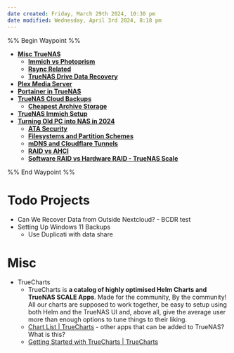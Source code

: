 ```yaml
---
date created: Friday, March 29th 2024, 10:30 pm
date modified: Wednesday, April 3rd 2024, 8:18 pm
---
```


%% Begin Waypoint %%
- **[Misc TrueNAS](./Misc%20TrueNAS/Misc%20TrueNAS.md)**
	- **[Immich vs Photoprism](./Misc%20TrueNAS/Immich%20vs%20Photoprism/Immich%20vs%20Photoprism.md)**
	- **[Rsync Related](./Misc%20TrueNAS/Rsync%20Related/Rsync%20Related.md)**
	- **[TrueNAS Drive Data Recovery](./Misc%20TrueNAS/TrueNAS%20Drive%20Data%20Recovery/TrueNAS%20Drive%20Data%20Recovery.md)**
- **[Plex Media Server](./Plex%20Media%20Server/Plex%20Media%20Server.md)**
- **[Portainer in TrueNAS](./Portainer%20in%20TrueNAS/Portainer%20in%20TrueNAS.md)**
- **[TrueNAS Cloud Backups](./TrueNAS%20Cloud%20Backups/TrueNAS%20Cloud%20Backups.md)**
	- **[Cheapest Archive Storage](./TrueNAS%20Cloud%20Backups/Cheapest%20Archive%20Storage/Cheapest%20Archive%20Storage.md)**
- **[TrueNAS Immich Setup](./TrueNAS%20Immich%20Setup/TrueNAS%20Immich%20Setup.md)**
- **[Turning Old PC into NAS in 2024](./Turning%20Old%20PC%20into%20NAS%20in%202024/Turning%20Old%20PC%20into%20NAS%20in%202024.md)**
	- **[ATA Security](./Turning%20Old%20PC%20into%20NAS%20in%202024/ATA%20Security/ATA%20Security.md)**
	- **[Filesystems and Partition Schemes](./Turning%20Old%20PC%20into%20NAS%20in%202024/Filesystems%20and%20Partition%20Schemes/Filesystems%20and%20Partition%20Schemes.md)**
	- **[mDNS and Cloudflare Tunnels](./Turning%20Old%20PC%20into%20NAS%20in%202024/mDNS%20and%20Cloudflare%20Tunnels/mDNS%20and%20Cloudflare%20Tunnels.md)**
	- **[RAID vs AHCI](./Turning%20Old%20PC%20into%20NAS%20in%202024/RAID%20vs%20AHCI/RAID%20vs%20AHCI.md)**
	- **[Software RAID vs Hardware RAID - TrueNAS Scale](./Turning%20Old%20PC%20into%20NAS%20in%202024/Software%20RAID%20vs%20Hardware%20RAID%20-%20TrueNAS%20Scale/Software%20RAID%20vs%20Hardware%20RAID%20-%20TrueNAS%20Scale.md)**

%% End Waypoint %%

# Todo Projects
- Can We Recover Data from Outside Nextcloud? - BCDR test
- Setting Up Windows 11 Backups
	- Use Duplicati with data share
# Misc
- TrueCharts
	- TrueCharts is **a catalog of highly optimised Helm Charts and TrueNAS SCALE Apps**. Made for the community, By the community! All our charts are supposed to work together, be easy to setup using both Helm and the TrueNAS UI and, above all, give the average user more than enough options to tune things to their liking.
	- [Chart List | TrueCharts](https://truecharts.org/charts/description_list) - other apps that can be added to TrueNAS?  What is this?
	- [Getting Started with TrueCharts | TrueCharts](https://truecharts.org/manual/SCALE/guides/getting-started/) 